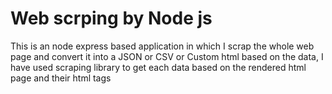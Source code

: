 # Web scrping by Node js
This is an node express based application in which I scrap the whole web page and convert it into a JSON or CSV or Custom html based on the data, I have used scraping library to get each data based on the rendered html page and their html tags
